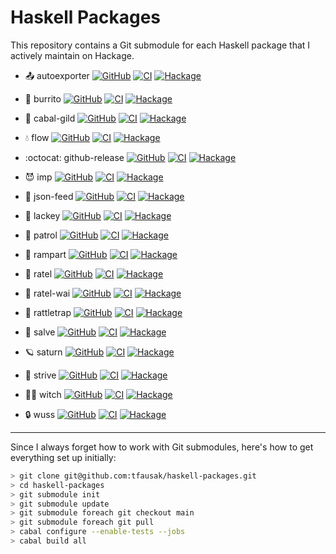 # Haskell Packages

This repository contains a Git submodule for each Haskell package that
I actively maintain on Hackage.

- :outbox_tray: autoexporter
  [![GitHub](https://badgen.net/github/open-issues/tfausak/autoexporter)](https://github.com/tfausak/autoexporter)
  [![CI](https://github.com/tfausak/autoexporter/actions/workflows/ci.yml/badge.svg)](https://github.com/tfausak/autoexporter/actions/workflows/ci.yml)
  [![Hackage](https://badgen.net/hackage/v/autoexporter)](https://hackage.haskell.org/package/autoexporter)

- :burrito: burrito
  [![GitHub](https://badgen.net/github/open-issues/tfausak/burrito)](https://github.com/tfausak/burrito)
  [![CI](https://github.com/tfausak/burrito/actions/workflows/ci.yml/badge.svg)](https://github.com/tfausak/burrito/actions/workflows/ci.yml)
  [![Hackage](https://badgen.net/hackage/v/burrito)](https://hackage.haskell.org/package/burrito)

- :crown: cabal-gild
  [![GitHub](https://badgen.net/github/open-issues/tfausak/cabal-gild)](https://github.com/tfausak/cabal-gild)
  [![CI](https://github.com/tfausak/cabal-gild/actions/workflows/ci.yml/badge.svg)](https://github.com/tfausak/cabal-gild/actions/workflows/ci.yml)
  [![Hackage](https://badgen.net/hackage/v/cabal-gild)](https://hackage.haskell.org/package/cabal-gild)

- :droplet: flow
  [![GitHub](https://badgen.net/github/open-issues/tfausak/flow)](https://github.com/tfausak/flow)
  [![CI](https://github.com/tfausak/flow/actions/workflows/ci.yml/badge.svg)](https://github.com/tfausak/flow/actions/workflows/ci.yml)
  [![Hackage](https://badgen.net/hackage/v/flow)](https://hackage.haskell.org/package/flow)

- :octocat: github-release
  [![GitHub](https://badgen.net/github/open-issues/tfausak/github-release)](https://github.com/tfausak/github-release)
  [![CI](https://github.com/tfausak/github-release/actions/workflows/ci.yml/badge.svg)](https://github.com/tfausak/github-release/actions/workflows/ci.yml)
  [![Hackage](https://badgen.net/hackage/v/github-release)](https://hackage.haskell.org/package/github-release)

- :smiling_imp: imp
  [![GitHub](https://badgen.net/github/open-issues/tfausak/imp)](https://github.com/tfausak/imp)
  [![CI](https://github.com/tfausak/imp/actions/workflows/ci.yml/badge.svg)](https://github.com/tfausak/imp/actions/workflows/ci.yml)
  [![Hackage](https://badgen.net/hackage/v/imp)](https://hackage.haskell.org/package/imp)

- :loudspeaker: json-feed
  [![GitHub](https://badgen.net/github/open-issues/tfausak/json-feed)](https://github.com/tfausak/json-feed)
  [![CI](https://github.com/tfausak/json-feed/actions/workflows/ci.yml/badge.svg)](https://github.com/tfausak/json-feed/actions/workflows/ci.yml)
  [![Hackage](https://badgen.net/hackage/v/json-feed)](https://hackage.haskell.org/package/json-feed)

- :gem: lackey
  [![GitHub](https://badgen.net/github/open-issues/tfausak/lackey)](https://github.com/tfausak/lackey)
  [![CI](https://github.com/tfausak/lackey/actions/workflows/ci.yml/badge.svg)](https://github.com/tfausak/lackey/actions/workflows/ci.yml)
  [![Hackage](https://badgen.net/hackage/v/lackey)](https://hackage.haskell.org/package/lackey)

- :signal_strength: patrol
  [![GitHub](https://badgen.net/github/open-issues/tfausak/patrol)](https://github.com/tfausak/patrol)
  [![CI](https://github.com/tfausak/patrol/actions/workflows/ci.yml/badge.svg)](https://github.com/tfausak/patrol/actions/workflows/ci.yml)
  [![Hackage](https://badgen.net/hackage/v/patrol)](https://hackage.haskell.org/package/patrol)

- :european_castle: rampart
  [![GitHub](https://badgen.net/github/open-issues/tfausak/rampart)](https://github.com/tfausak/rampart)
  [![CI](https://github.com/tfausak/rampart/actions/workflows/ci.yml/badge.svg)](https://github.com/tfausak/rampart/actions/workflows/ci.yml)
  [![Hackage](https://badgen.net/hackage/v/rampart)](https://hackage.haskell.org/package/rampart)

- :honey_pot: ratel
  [![GitHub](https://badgen.net/github/open-issues/tfausak/ratel)](https://github.com/tfausak/ratel)
  [![CI](https://github.com/tfausak/ratel/actions/workflows/ci.yml/badge.svg)](https://github.com/tfausak/ratel/actions/workflows/ci.yml)
  [![Hackage](https://badgen.net/hackage/v/ratel)](https://hackage.haskell.org/package/ratel)

- :honey_pot: ratel-wai
  [![GitHub](https://badgen.net/github/open-issues/tfausak/ratel-wai)](https://github.com/tfausak/ratel-wai)
  [![CI](https://github.com/tfausak/ratel-wai/actions/workflows/ci.yml/badge.svg)](https://github.com/tfausak/ratel-wai/actions/workflows/ci.yml)
  [![Hackage](https://badgen.net/hackage/v/ratel-wai)](https://hackage.haskell.org/package/ratel-wai)

- :car: rattletrap
  [![GitHub](https://badgen.net/github/open-issues/tfausak/rattletrap)](https://github.com/tfausak/rattletrap)
  [![CI](https://github.com/tfausak/rattletrap/actions/workflows/ci.yml/badge.svg)](https://github.com/tfausak/rattletrap/actions/workflows/ci.yml)
  [![Hackage](https://badgen.net/hackage/v/rattletrap)](https://hackage.haskell.org/package/rattletrap)

- :syringe: salve
  [![GitHub](https://badgen.net/github/open-issues/tfausak/salve)](https://github.com/tfausak/salve)
  [![CI](https://github.com/tfausak/salve/actions/workflows/ci.yml/badge.svg)](https://github.com/tfausak/salve/actions/workflows/ci.yml)
  [![Hackage](https://badgen.net/hackage/v/salve)](https://hackage.haskell.org/package/salve)

- :ringed_planet: saturn
  [![GitHub](https://badgen.net/github/open-issues/tfausak/saturn)](https://github.com/tfausak/saturn)
  [![CI](https://github.com/tfausak/saturn/actions/workflows/ci.yml/badge.svg)](https://github.com/tfausak/saturn/actions/workflows/ci.yml)
  [![Hackage](https://badgen.net/hackage/v/saturn)](https://hackage.haskell.org/package/saturn)

- :bicyclist: strive
  [![GitHub](https://badgen.net/github/open-issues/tfausak/strive)](https://github.com/tfausak/strive)
  [![CI](https://github.com/tfausak/strive/actions/workflows/ci.yml/badge.svg)](https://github.com/tfausak/strive/actions/workflows/ci.yml)
  [![Hackage](https://badgen.net/hackage/v/strive)](https://hackage.haskell.org/package/strive)

- :mage_woman: witch
  [![GitHub](https://badgen.net/github/open-issues/tfausak/witch)](https://github.com/tfausak/witch)
  [![CI](https://github.com/tfausak/witch/actions/workflows/ci.yml/badge.svg)](https://github.com/tfausak/witch/actions/workflows/ci.yml)
  [![Hackage](https://badgen.net/hackage/v/witch)](https://hackage.haskell.org/package/witch)

- :lock: wuss
  [![GitHub](https://badgen.net/github/open-issues/tfausak/wuss)](https://github.com/tfausak/wuss)
  [![CI](https://github.com/tfausak/wuss/actions/workflows/ci.yml/badge.svg)](https://github.com/tfausak/wuss/actions/workflows/ci.yml)
  [![Hackage](https://badgen.net/hackage/v/wuss)](https://hackage.haskell.org/package/wuss)

---

Since I always forget how to work with Git submodules, here's how to get
everything set up initially:

``` sh
> git clone git@github.com:tfausak/haskell-packages.git
> cd haskell-packages
> git submodule init
> git submodule update
> git submodule foreach git checkout main
> git submodule foreach git pull
> cabal configure --enable-tests --jobs
> cabal build all
```

